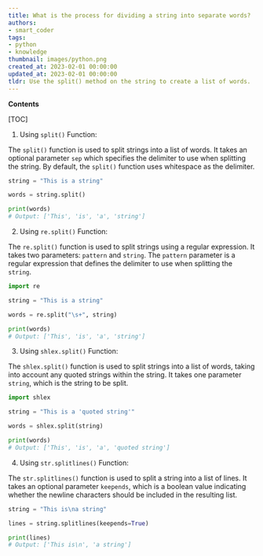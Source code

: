 ```yaml
---
title: What is the process for dividing a string into separate words?
authors:
- smart_coder
tags:
- python
- knowledge
thumbnail: images/python.png
created_at: 2023-02-01 00:00:00
updated_at: 2023-02-01 00:00:00
tldr: Use the split() method on the string to create a list of words.
---
```


**Contents**

[TOC]

1. Using `split()` Function:

The `split()` function is used to split strings into a list of words. It takes an optional parameter `sep` which specifies the delimiter to use when splitting the string. By default, the `split()` function uses whitespace as the delimiter.

```python
string = "This is a string"

words = string.split()

print(words)
# Output: ['This', 'is', 'a', 'string']
```

2. Using `re.split()` Function:

The `re.split()` function is used to split strings using a regular expression. It takes two parameters: `pattern` and `string`. The `pattern` parameter is a regular expression that defines the delimiter to use when splitting the `string`.

```python
import re

string = "This is a string"

words = re.split("\s+", string)

print(words)
# Output: ['This', 'is', 'a', 'string']
```

3. Using `shlex.split()` Function:

The `shlex.split()` function is used to split strings into a list of words, taking into account any quoted strings within the string. It takes one parameter `string`, which is the string to be split.

```python
import shlex

string = "This is a 'quoted string'"

words = shlex.split(string)

print(words)
# Output: ['This', 'is', 'a', 'quoted string']
```

4. Using `str.splitlines()` Function:

The `str.splitlines()` function is used to split a string into a list of lines. It takes an optional parameter `keepends`, which is a boolean value indicating whether the newline characters should be included in the resulting list.

```python
string = "This is\na string"

lines = string.splitlines(keepends=True)

print(lines)
# Output: ['This is\n', 'a string']
```
